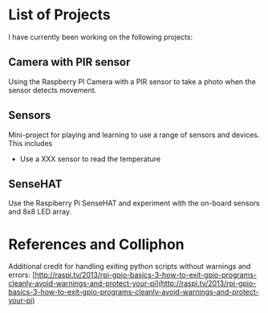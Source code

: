 # List of Projects

I have currently been working on the following projects:


## Camera with PIR sensor

Using the Raspberry PI Camera with a PIR sensor to take a photo when
the sensor detects movement.

## Sensors

Mini-project for playing and learning to use a range of sensors and devices.
This includes

* Use a XXX sensor to read the temperature

## SenseHAT

Use the Raspiberry Pi SenseHAT and experiment with the on-board
sensors and 8x8 LED array.


# References and Colliphon

 Additional credit for handling exiting python scripts without warnings and errors:
 [http://raspi.tv/2013/rpi-gpio-basics-3-how-to-exit-gpio-programs-cleanly-avoid-warnings-and-protect-your-pi](http://raspi.tv/2013/rpi-gpio-basics-3-how-to-exit-gpio-programs-cleanly-avoid-warnings-and-protect-your-pi)